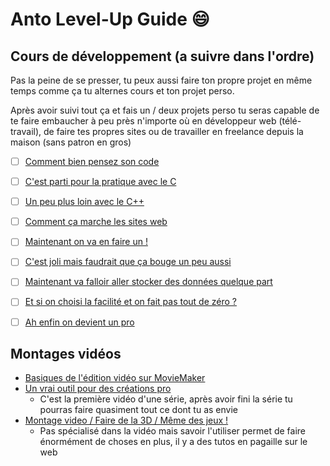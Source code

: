 # Anto Level-Up Guide :smile:

## Cours de développement (a suivre dans l'ordre)

Pas la peine de se presser, tu peux aussi faire ton propre projet en même temps comme ça tu alternes cours et ton projet perso.

Après avoir suivi tout ça et fais un / deux projets perso tu seras capable de te faire embaucher à peu près n'importe où en développeur web (télé-travail), de faire tes propres sites ou de travailler en freelance depuis la maison (sans patron en gros)

- [ ] [Comment bien pensez son code](https://openclassrooms.com/fr/courses/4366701-decouvrez-le-fonctionnement-des-algorithmes)

- [ ] [C'est parti pour la pratique avec le C](https://openclassrooms.com/fr/courses/19980-apprenez-a-programmer-en-c)

- [ ] [Un peu plus loin avec le C++](https://openclassrooms.com/fr/courses/1894236-programmez-avec-le-langage-c)

- [ ] [Comment ça marche les sites web](https://openclassrooms.com/fr/courses/1946386-comprendre-le-web)

- [ ] [Maintenant on va en faire un !](https://openclassrooms.com/fr/courses/1603881-apprenez-a-creer-votre-site-web-avec-html5-et-css3)

- [ ] [C'est joli mais faudrait que ça bouge un peu aussi](https://openclassrooms.com/fr/courses/6175841-apprenez-a-programmer-avec-javascript)

- [ ] [Maintenant va falloir aller stocker des données quelque part](https://openclassrooms.com/fr/courses/918836-concevez-votre-site-web-avec-php-et-mysql)

- [ ] [Et si on choisi la facilité et on fait pas tout de zéro ?](https://openclassrooms.com/fr/courses/2622436-creez-votre-premier-site-avec-wordpress)

- [ ] [Ah enfin on devient un pro](https://openclassrooms.com/fr/courses/4664381-realisez-une-application-web-avec-react-js)

## Montages vidéos

- [Basiques de l'édition vidéo sur MovieMaker](https://www.youtube.com/watch?v=v7FjffFePqE)
- [Un vrai outil pour des créations pro](https://www.youtube.com/watch?v=_2nDn79WDjo&list=PLprXrT2oteICaZqvsrMQJHy4xIjkqqThH&index=22&t=0s)
  - C'est la première vidéo d'une série, après avoir fini la série tu pourras faire quasiment tout ce dont tu as envie
- [Montage video / Faire de la 3D / Même des jeux !](https://www.blender.org/) 
  - Pas spécialisé dans la vidéo mais savoir l'utiliser permet de faire énormément de choses en plus, il y a des tutos en pagaille sur le web
